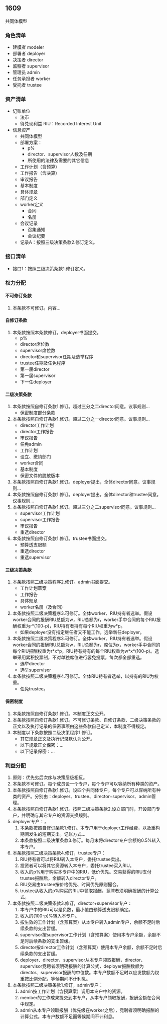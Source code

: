 ## 1609

共同体模型

### 角色清单

* 建模者 modeler
* 部署者 deployer
* 决策者 director
* 监察者 supervisor
* 管理员 admin
* 任务承担者 worker
* 受托者 trustee

### 资产清单

* 记账单位
	* 法币
	* 待兑现利益 RIU：Recorded Interest Unit
* 信息资产
	* 共同体模型
    * 部署方案：
    	* p%
        * director、supervisor人数及任期
        * 所使用的法律及需要的其它信息
	* 工作计划（含预算）
    * 工作报告（含决算）
    * 审议报告
	* 基本制度
    * 具体规章
	* 部门定义
	* worker定义
		* 合同
		* 名册
	* 会议记录
		* 召集通知
		* 会议纪要
	* 记录A：按照三级决策条款2.修订定义。

### 接口清单

* 接口1：按照三级决策条款1.修订定义。

### 权力分配

#### 不可修订条款

1. 本条款不可修订。内容…

#### 自修订条款

1. 本条款按照本条款修订。deployer书面提交。
	* p%
 	* director席位数
 	* supervisor席位数
 	* director和supervisor任期及选举程序
 	* trustee任期及任免程序
 	* 第一届director
 	* 第一届supervisor
 	* 下一任deployer

#### 二级决策条款

1. 本条款按照自修订条款1.修订。超过三分之二director同意。议事规则…
	* 保密制度部分条款
1. 本条款按照自修订条款1.修订。超过二分之一director同意。议事规则…
	* director工作计划
	* director工作报告
	* 审议报告
	* 任免admin
	* 工作计划
	* 设立、撤销部门
	* worker合同
	* 基本制度
	* 保密文件的脱敏版本
1. 本条款按照自修订条款1.修订。deployer提出，全体director同意。议事规则…
1. 本条款按照自修订条款1.修订。deployer提出，全体director和trustee同意。议事规则…
1. 本条款按照自修订条款1.修订。超过三分之二supervisor同意。议事规则…
	* supervisor工作计划
	* supervisor工作报告
	* 审议报告
	* 重选director
1. 本条款按照自修订条款1.修订。trustee书面提交。
	* 预算透支限额
	* 重选director
	* 重选supervisor

#### 三级决策条款

1. 本条款按照二级决策程序2.修订。admin书面提交。
	* 工作计划草案
	* 工作报告
	* 具体规章
	* worker名册（及合同）
1. 本条款按照二级决策程序3.可修订。全体worker、RIU持有者选举。假设worker合同的报酬RIU总额为w，RIU总额为r，worker手中合同的每个RIU报酬权重为r\*(100-p)，RIU持有者持有每个RIU权重为w\*p。
	* 如果deployer没有指定继任者又不能工作，选举新任deployer。
1. 本条款按照二级决策程序3.可修订。全体worker、RIU持有者选举。假设worker合同的报酬RIU总额为w，RIU总额为r，席位为x，worker手中合同的每个RIU报酬权重为r\*x\*p，RIU持有持有的每个RIU权重为w\*x\*(100-p)。选举采用累积投票制，不对单独席位进行罢免投票，每次都全部重选。
	* 选举director
	* 选举supervisor
1. 本条款按照二级决策程序4.可修订。全体RIU持有者选举，以持有的RIU为权重。
	* 任免trustee。

#### 保密制度

1. 本条款按照自修订条款1.修订。本制度正文公开。
1. 本条款按照自修订条款1.修订。不可修订条款、自修订条款、二级决策条款的正文以及执行记录的保密事项由这些条款自己定义，本制度不得规定。
1. 本制度以下条款按照二级决策程序1.修订。
	* 其它规章正文及执行记录默认为公开。
	* 以下规章正文保密：…
	* 以下记录保密：…

### 利益分配

1. 原则：优先劣后次序与决策层级相反。
1. 本条款不可修订。每个成员设一个专户，每个专户可以容纳所有种类的资产。
1. 本条款按照自修订条款1.修订。设四个共同体专户，每个专户可以容纳所有种类的资产。分别由：deployer、trustee、director+supervisor、admin管理。
1. 本条款按照自修订条款1.修订。按照二级决策条款2.设立部门时，开设部门专户，并明确与其它专户的资源交换规则。
1. deployer专户：，
	1. 本条款按照自修订条款1.修订。本专户用于deployer工作经费，以及重构期间发生的短期支出。记账方式…
	1. 本条款按照二级决策条款3.修订。每月末将director专户余额的0.5%转入本专户。
1. 本条款按照二级决策条款4.修订，trustee专户：
	1. RIU持有者可以将RIU转入本专户，委托trustee卖出。
	1. 投资者可以将其它资源转入本专户，委托trustee买入RIU。
	1. 收入的p%用于购买本专户中的RIU，低价优先。交易获得的RIU支付trustee报酬后，余额转入director专户。
	1. RIU交易由trustee按价格优先、时间优先原则撮合。
	1. trustee从收入的p%购买的RIU中领取报酬，竞聘者须明确报酬的计算公式。
1. 本条款按照二级决策条款3.修订，director+supervisor专户：
	1. 本专户中的RIU可以是负数，最小值由预算透支限额确定。
	1. 收入的(100-p)%转入本专户。
	1. 按生效的工作计划（含预算案）从本专户转入admin专户，余额不足时后续条款的支出暂缓。
	1. supervisor按supervisor工作计划（含预算案）使用本专户余额，余额不足时后续条款的支出暂缓。
	1. director按director工作计划（含预算案）使用本专户余额，余额不足时后续条款的支出暂缓。
	1. deployer、director、supervisor从本专户领取报酬，director、supervisor竞聘者须明确报酬的计算公式，deployer报酬数额为director、supervisor报酬的中位数。本专户数额不足时以应发数额为权重按比例分配，等候期间不计利息。
1. 本条款按照二级决策条款1.修订，admin专户：
	1. admin按工作计划（含预算案）调用本专户中的资源。
	1. member的工作成果提交到本专户，从本专户领取报酬，报酬金额在合同中规定。
	1. admin从本专户领取报酬（优先级在worker之后），竞聘者须明确报酬的计算公式。本专户数额不足而等候期间不计利息。
